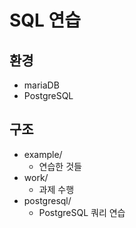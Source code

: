 # SQL 연습

## 환경
- mariaDB
- PostgreSQL

## 구조
- example/
   - 연습한 것들
- work/
   - 과제 수행
- postgresql/
   - PostgreSQL 쿼리 연습
